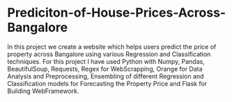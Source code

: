 # Prediciton-of-House-Prices-Across-Bangalore
In this project we create a website which helps users predict the price of property across Bangalore using various Regression and Classification techniques. For this project I have used Python with Numpy, Pandas, BeautifulSoup, Requests, Regex for WebScrapping, Orange for Data Analysis and Preprocessing, Ensembling of different Regression and Classification models for Forecasting the Property Price and Flask for Building WebFramework.
